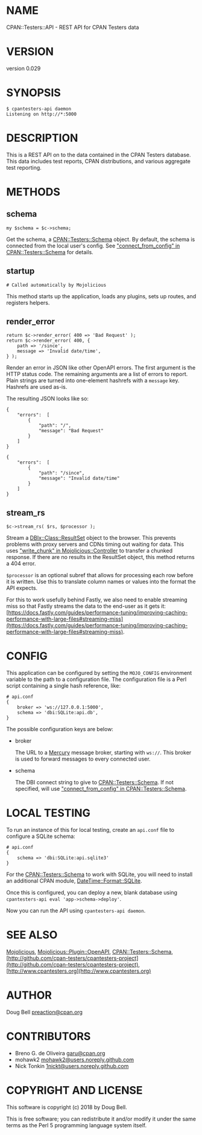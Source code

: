 # NAME

CPAN::Testers::API - REST API for CPAN Testers data

# VERSION

version 0.029

# SYNOPSIS

    $ cpantesters-api daemon
    Listening on http://*:5000

# DESCRIPTION

This is a REST API on to the data contained in the CPAN Testers
database. This data includes test reports, CPAN distributions, and
various aggregate test reporting.

# METHODS

## schema

    my $schema = $c->schema;

Get the schema, a [CPAN::Testers::Schema](https://metacpan.org/pod/CPAN%3A%3ATesters%3A%3ASchema) object. By default, the
schema is connected from the local user's config. See
["connect\_from\_config" in CPAN::Testers::Schema](https://metacpan.org/pod/CPAN%3A%3ATesters%3A%3ASchema#connect_from_config) for details.

## startup

    # Called automatically by Mojolicious

This method starts up the application, loads any plugins, sets up routes,
and registers helpers.

## render\_error

    return $c->render_error( 400 => 'Bad Request' );
    return $c->render_error( 400, {
        path => '/since',
        message => 'Invalid date/time',
    } );

Render an error in JSON like other OpenAPI errors. The first argument
is the HTTP status code. The remaining arguments are a list of errors
to report. Plain strings are turned into one-element hashrefs with a
`message` key. Hashrefs are used as-is.

The resulting JSON looks like so:

    {
        "errors":  [
            {
                "path": "/",
                "message": "Bad Request"
            }
        ]
    }

    {
        "errors":  [
            {
                "path": "/since",
                "message": "Invalid date/time"
            }
        ]
    }

## stream\_rs

    $c->stream_rs( $rs, $processor );

Stream a [DBIx::Class::ResultSet](https://metacpan.org/pod/DBIx%3A%3AClass%3A%3AResultSet) object to the browser. This prevents
problems with proxy servers and CDNs timing out waiting for data. This
uses ["write\_chunk" in Mojolicious::Controller](https://metacpan.org/pod/Mojolicious%3A%3AController#write_chunk) to transfer a chunked
response. If there are no results in the ResultSet object, this method
returns a 404 error.

`$processor` is an optional subref that allows for processing each row
before it is written. Use this to translate column names or values into
the format the API expects.

For this to work usefully behind Fastly, we also need to enable streaming
miss so that Fastly streams the data to the end-user as it gets it:
[https://docs.fastly.com/guides/performance-tuning/improving-caching-performance-with-large-files#streaming-miss](https://docs.fastly.com/guides/performance-tuning/improving-caching-performance-with-large-files#streaming-miss).

# CONFIG

This application can be configured by setting the `MOJO_CONFIG`
environment variable to the path to a configuration file. The
configuration file is a Perl script containing a single hash reference,
like:

    # api.conf
    {
        broker => 'ws://127.0.0.1:5000',
        schema => 'dbi:SQLite:api.db',
    }

The possible configuration keys are below:

- broker

    The URL to a [Mercury](https://metacpan.org/pod/Mercury) message broker, starting with `ws://`. This
    broker is used to forward messages to every connected user.

- schema

    The DBI connect string to give to [CPAN::Testers::Schema](https://metacpan.org/pod/CPAN%3A%3ATesters%3A%3ASchema). If not specified,
    will use ["connect\_from\_config" in CPAN::Testers::Schema](https://metacpan.org/pod/CPAN%3A%3ATesters%3A%3ASchema#connect_from_config).

# LOCAL TESTING

To run an instance of this for local testing, create an `api.conf` file
to configure a SQLite schema:

    # api.conf
    {
        schema => 'dbi:SQLite:api.sqlite3'
    }

For the [CPAN::Testers::Schema](https://metacpan.org/pod/CPAN%3A%3ATesters%3A%3ASchema) to work with SQLite, you will need to
install an additional CPAN module, [DateTime::Format::SQLite](https://metacpan.org/pod/DateTime%3A%3AFormat%3A%3ASQLite).

Once this is configured, you can deploy a new, blank database using
`cpantesters-api eval 'app->schema->deploy'`.

Now you can run the API using `cpantesters-api daemon`.

# SEE ALSO

[Mojolicious](https://metacpan.org/pod/Mojolicious), [Mojolicious::Plugin::OpenAPI](https://metacpan.org/pod/Mojolicious%3A%3APlugin%3A%3AOpenAPI),
[CPAN::Testers::Schema](https://metacpan.org/pod/CPAN%3A%3ATesters%3A%3ASchema),
[http://github.com/cpan-testers/cpantesters-project](http://github.com/cpan-testers/cpantesters-project),
[http://www.cpantesters.org](http://www.cpantesters.org)

# AUTHOR

Doug Bell <preaction@cpan.org>

# CONTRIBUTORS

- Breno G. de Oliveira <garu@cpan.org>
- mohawk2 <mohawk2@users.noreply.github.com>
- Nick Tonkin <1nickt@users.noreply.github.com>

# COPYRIGHT AND LICENSE

This software is copyright (c) 2018 by Doug Bell.

This is free software; you can redistribute it and/or modify it under
the same terms as the Perl 5 programming language system itself.
